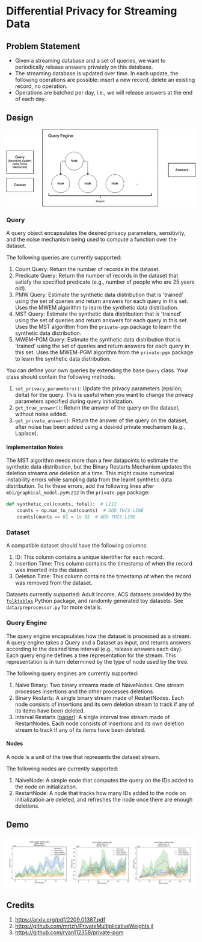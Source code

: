 # Differential Privacy for Streaming Data

## Problem Statement
- Given a streaming database and a set of queries, we want to periodically release answers privately on this database.
- The streaming database is updated over time. In each update, the following operations are possible: insert a new record, delete an existing record, no operation.
- Operations are batched per day, i.e., we will release answers at the end of each day.

## Design

![dp-streaming.png](dp-streaming.png)

### Query 

A query object encapsulates the desired privacy parameters, sensitivity, and the noise mechanism being used to compute a function over the dataset.

The following queries are currently supported:
1. Count Query: Return the number of records in the dataset.
1. Predicate Query: Return the number of records in the dataset that satisfy the specified predicate (e.g., number of people who are 25 years old).
1. PMW Query: Estimate the synthetic data distribution that is 'trained' using the set of queries and return answers for each query in this set. Uses the MWEM algorithm to learn the synthetic data distribution.
1. MST Query: Estimate the synthetic data distribution that is 'trained' using the set of queries and return answers for each query in this set. Uses the MST algorithm from the `private-pgm` package to learn the synthetic data distribution.
1. MWEM-PGM Query: Estimate the synthetic data distribution that is 'trained' using the set of queries and return answers for each query in this set. Uses the MWEM-PGM algorithm from the `private-pgm` package to learn the synthetic data distribution.

You can define your own queries by extending the base `Query` class. Your class should contain the following methods:
1. `set_privacy_parameters()`: Update the privacy parameters (epsilon, delta) for the query. This is useful when you want to change the privacy parameters specified during query initialization. 
2. `get_true_answer()`: Return the answer of the query on the dataset, without noise added.
3. `get_private_answer()`: Return the answer of the query on the dataset, after noise has been added using a desired private mechanism (e.g., Laplace). 

#### Implementation Notes

The MST algorithm needs more than a few datapoints to estimate the synthetic data distribution, but the Binary Restarts Mechanism updates the deletion streams one deletion at a time. This might cause numerical instability errors while sampling data from the learnt synthetic data distribution. 
To fix these errors, add the following lines after `mbi/graphical_model.py#L212` in the `private-pgm` package:
```python
def synthetic_col(counts, total):  # L212
    counts = np.nan_to_num(counts)  # ADD THIS LINE
    counts[counts == 0] = 1e-32  # ADD THIS LINE
```

### Dataset

A compatible dataset should have the following columns:
1. ID: This column contains a unique identifier for each record.
1. Insertion Time: This column contains the timestamp of when the record was inserted into the dataset. 
1. Deletion Time: This column contains the timestamp of when the record was removed from the dataset. 

Datasets currently supported: Adult Income, ACS datasets provided by the [`folktables`](https://github.com/socialfoundations/folktables/tree/main) Python package, and randomly generated toy datasets. See `data/preprocessor.py` for more details.

### Query Engine

The query engine encapsulates how the dataset is processed as a stream. A query engine takes a Query and a Dataset as input, and returns answers according to the desired time interval (e.g., release answers each day). Each query engine defines a tree representation for the stream. This representation is in turn determined by the type of node used by the tree.   

The following query engines are currently supported: 
1. Naive Binary: Two binary streams made of NaiveNodes. One stream processes insertions and the other processes deletions.
1. Binary Restarts: A single binary stream made of RestartNodes. Each node consists of insertions and its own deletion stream to track if any of its items have been deleted. 
1. Interval Restarts ([paper](https://arxiv.org/pdf/2209.01387.pdf)): A single interval tree stream made of RestartNodes. Each node consists of insertions and its own deletion stream to track if any of its items have been deleted. 

#### Nodes

A node is a unit of the tree that represents the dataset stream. 

The following nodes are currently supported: 
1. NaiveNode: A simple node that computes the query on the IDs added to the node on initialization.
1. RestartNode: A node that tracks how many IDs added to the node on initialization are deleted, and refreshes the node once there are enough deletions.

## Demo

![ans_vs_batch.png](save%2Fdemo_adult_dataset.png)

## Credits

1. https://arxiv.org/pdf/2209.01387.pdf
1. https://github.com/mrtzh/PrivateMultiplicativeWeights.jl
1. https://github.com/ryan112358/private-pgm
